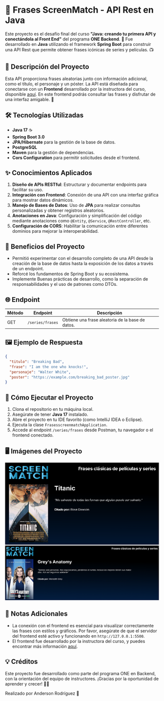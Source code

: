 # 📖 Frases ScreenMatch - API Rest en Java

Este proyecto es el desafío final del curso **"Java: creando tu primera API y conectándola al Front End"** del programa **ONE Backend**. 🎉 Fue desarrollado en **Java** utilizando el framework **Spring Boot** para construir una API Rest que permite obtener frases icónicas de series y películas. 📺

## 🚀 Descripción del Proyecto

Esta API proporciona frases aleatorias junto con información adicional, como el título, el personaje y un póster. La API está diseñada para conectarse con un **Frontend** desarrollado por la instructora del curso, disponible [aquí](https://github.com/alura-es-cursos/2086-java-desafio-front). En este frontend podrás consultar las frases y disfrutar de una interfaz amigable. 🌟

## 🛠️ Tecnologías Utilizadas

- **Java 17** ☕
- **Spring Boot 3.0**
- **JPA/Hibernate** para la gestión de la base de datos.
- **PostgreSQL**
- **Maven** para la gestión de dependencias.
- **Cors Configuration** para permitir solicitudes desde el frontend.

## ✨ Conocimientos Aplicados

1. **Diseño de APIs RESTful**: Estructurar y documentar endpoints para facilitar su uso.
2. **Integración con Frontend**: Conexión de una API con una interfaz gráfica para mostrar datos dinámicos.
3. **Manejo de Bases de Datos**: Uso de **JPA** para realizar consultas personalizadas y obtener registros aleatorios.
4. **Anotaciones en Java**: Configuración y simplificación del código mediante anotaciones como `@Entity`, `@Service`, `@RestController`, etc.
5. **Configuración de CORS**: Habilitar la comunicación entre diferentes dominios para mejorar la interoperabilidad.

## 🌟 Beneficios del Proyecto

- Permitió experimentar con el desarrollo completo de una API desde la creación de la base de datos hasta la exposición de los datos a través de un endpoint.
- Reforcé los fundamentos de Spring Boot y su ecosistema.
- Implemente Buenas prácticas de desarrollo, como la separación de responsabilidades y el uso de patrones como DTOs.

## 🌐 Endpoint

| Método | Endpoint         | Descripción                                |
|--------|------------------|--------------------------------------------|
| GET    | `/series/frases` | Obtiene una frase aleatoria de la base de datos. |

## 🖼️ Ejemplo de Respuesta

```json
{
  "titulo": "Breaking Bad",
  "frase": "I am the one who knocks!",
  "personaje": "Walter White",
  "poster": "https://example.com/breaking_bad_poster.jpg"
}
```

## 🎯 Cómo Ejecutar el Proyecto

1. Clona el repositorio en tu máquina local.
2. Asegúrate de tener **Java 17** instalado.
3. Abre el proyecto en tu IDE favorito (como IntelliJ IDEA o Eclipse).
4. Ejecuta la clase `FrasesscreenmatchApplication`.
5. Accede al endpoint `/series/frases` desde Postman, tu navegador o el frontend conectado.

## 🖥️ Imágenes del Proyecto
![](./img/ScreenMatch.png)
![](./img/ScreenMatch2.png)

## 📌 Notas Adicionales

- La conexión con el frontend es esencial para visualizar correctamente las frases con estilos y gráficos. Por favor, asegúrate de que el servidor del frontend esté activo y funcionando en `http://127.0.0.1:5500`.
- El frontend fue desarrollado por la instructora del curso, y puedes encontrar más información [aquí](https://github.com/alura-es-cursos/2086-java-desafio-front).

## 💡 Créditos

Este proyecto fue desarrollado como parte del programa ONE en Backend, con la orientación del equipo de instructores. ¡Gracias por la oportunidad de aprender y crecer! 🚀🌟

Realizado por Anderson Rodríguez 💜
